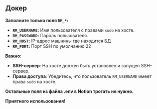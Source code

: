 ## Докер

**Заполните только поля `RM_*`:**

* **`RM_USERNAME`:**  Имя пользователя с правами `sudo` на хосте.
* **`RM_PASSWORD`:** Пароль пользователя.
* **`RM_HOST`:** IP-адрес машнины где находится БД
* **`RM_PORT`:** Порт SSH по умолчанию 22

**Важно:**

* **SSH-сервер**: На хосте должен быть установлен и запущен SSH-сервер. 
* **Права доступа**: Убедитесь, что пользователь `RM_USERNAME` имеет права `sudo` на хосте.

**Остальные поля из файла .env в Notion трогать не нужно.** 

**Приятного использования!** 
